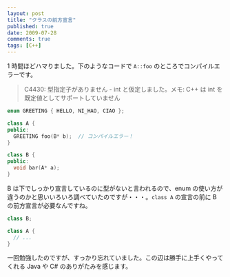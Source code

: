 ```yaml
---
layout: post
title: "クラスの前方宣言"
published: true
date: 2009-07-28
comments: true
tags: [C++]
---
```


1 時間ほどハマりました。下のようなコードで `A::foo` のところでコンパイルエラーです。

> C4430: 型指定子がありません - int と仮定しました。メモ: C++ は int を既定値としてサポートしていません

```cpp
enum GREETING { HELLO, NI_HAO, CIAO };

class A {
public:
  GREETING foo(B* b);  // コンパイルエラー！
}

class B {
public:
  void bar(A* a);
}
```

B は下でしっかり宣言しているのに型がないと言われるので、enum の使い方が違うのかと思いいろいろ調べていたのですが・・・。`class A` の宣言の前に B の前方宣言が必要なんですね。

```cpp
class B;

class A {
  // ...
}
```

一回勉強したのですが、すっかり忘れていました。この辺は勝手に上手くやってくれる Java や C# のありがたみを感じます。
